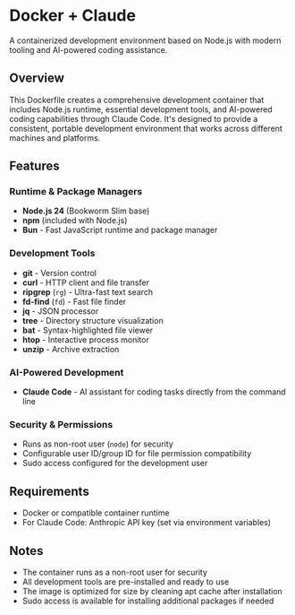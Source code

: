 # Docker + Claude

A containerized development environment based on Node.js with modern tooling
and AI-powered coding assistance.

## Overview

This Dockerfile creates a comprehensive development container that includes Node.js runtime, essential development tools, and AI-powered coding capabilities through Claude Code. It's designed to provide a consistent, portable development environment that works across different machines and platforms.

## Features

### Runtime & Package Managers

- **Node.js 24** (Bookworm Slim base)
- **npm** (included with Node.js)
- **Bun** - Fast JavaScript runtime and package manager

### Development Tools

- **git** - Version control
- **curl** - HTTP client and file transfer
- **ripgrep** (`rg`) - Ultra-fast text search
- **fd-find** (`fd`) - Fast file finder
- **jq** - JSON processor
- **tree** - Directory structure visualization
- **bat** - Syntax-highlighted file viewer
- **htop** - Interactive process monitor
- **unzip** - Archive extraction

### AI-Powered Development

- **Claude Code** - AI assistant for coding tasks directly from the command line

### Security & Permissions

- Runs as non-root user (`node`) for security
- Configurable user ID/group ID for file permission compatibility
- Sudo access configured for the development user

## Requirements

- Docker or compatible container runtime
- For Claude Code: Anthropic API key (set via environment variables)

## Notes

- The container runs as a non-root user for security
- All development tools are pre-installed and ready to use
- The image is optimized for size by cleaning apt cache after installation
- Sudo access is available for installing additional packages if needed
